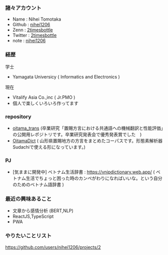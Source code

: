 ### 諸々アカウント

- Name : Nihei Tomotaka
- Github : [nihei1206](https://github.com/nihei1206)
- Zenn : [2timesbottle](https://zenn.dev/2timesbottle)
- Twitter : [2timesbottle](https://twitter.com/2timesbottle)
- note : [nihei1206](https://note.com/nihei1206)

### 経歴
学士
- Yamagata Universicy ( Informatics and Electronics )

現在
- Vitalify Asia Co.,inc ( Jr.PMO )
- 個人で楽しくいろいろ作ってます


### repository
- [oitama_trans](https://github.com/nihei1206/oitama_trans) (卒業研究「置賜方言における共通語への機械翻訳と性能評価」の公開用レポジトリです。卒業研究発表会で優秀発表賞でした　) 
- [OitamaDict](https://github.com/nihei1206/OitamaDict) ( 山形県置賜地方の方言をまとめたコーパスです。形態素解析器Sudachiで使える形になっています。) 

### PJ
- [気ままに開発中] ベトナム生活辞書 : https://vnjpdictionary.web.app/ ( ベトナム生活でちょっと困った時のカンペがわりになればいいな。という自分のためのベトナム語辞書 ) 


### 最近の興味あること
- 文章から感情分析 (BERT,NLP) 
- ReactJS,TypeScript
- PWA

### やりたいことリスト
https://github.com/users/nihei1206/projects/2 
